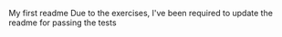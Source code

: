 My first readme Due to the exercises, I've been required to update the readme for passing the tests

